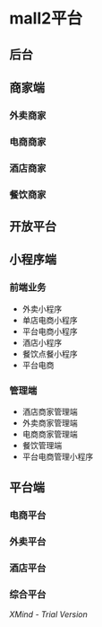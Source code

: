 # mall2平台

## 后台

## 商家端

### 外卖商家

### 电商商家

### 酒店商家

### 餐饮商家

## 开放平台

## 小程序端

### 前端业务

- 外卖小程序
- 单店电商小程序
- 平台电商小程序
- 酒店小程序
- 餐饮点餐小程序
- 平台电商

### 管理端

- 酒店商家管理端
- 外卖商家管理端
- 电商商家管理端
- 餐饮管理端
- 平台电商管理小程序

## 平台端

### 电商平台

### 外卖平台

### 酒店平台

### 综合平台

*XMind - Trial Version*